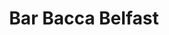 ---
title: "Bar Bacca Belfast"
address: "Bar Bacca Belfast, 43 Franklin Street, Belfast, Antrim, BT2 7GG"
tel: "+44 (0)28 9023 0200"
county: "Antrim"
category: "Cafes"
type: "Content"
lat: "54.59572982788086"
lng: "-5.936308860778809"
---